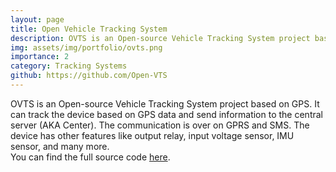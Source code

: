 ```yaml
---
layout: page
title: Open Vehicle Tracking System
description: OVTS is an Open-source Vehicle Tracking System project based on GPS.
img: assets/img/portfolio/ovts.png
importance: 2
category: Tracking Systems
github: https://github.com/Open-VTS
---
```


OVTS is an Open-source Vehicle Tracking System project based on GPS. It can track the device based on GPS data and send information to the central server (AKA Center). The communication is over on GPRS and SMS. The device has other features like output relay, input voltage sensor, IMU sensor, and many more.<br />
You can find the full source code [here](https://github.com/Open-VTS).
